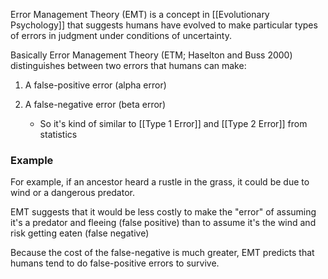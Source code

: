 Error Management Theory (EMT) is a concept in [[Evolutionary Psychology]] that suggests humans have evolved to make particular types of errors in judgment under conditions of uncertainty.

Basically Error Management Theory (ETM; Haselton and Buss 2000) distinguishes between two errors that humans can make:  
1) A false-positive error (alpha error)  
2) A false-negative error (beta error)

	- So it's kind of similar to [[Type 1 Error]] and [[Type 2 Error]] from statistics

### Example
For example, if an ancestor heard a rustle in the grass, it could be due to wind or a dangerous predator. 

EMT suggests that it would be less costly to make the "error" of assuming it's a predator and fleeing (false positive) than to assume it's the wind and risk getting eaten (false negative)

Because the cost of the false-negative is much greater, EMT predicts that humans tend to do false-positive errors to survive.
